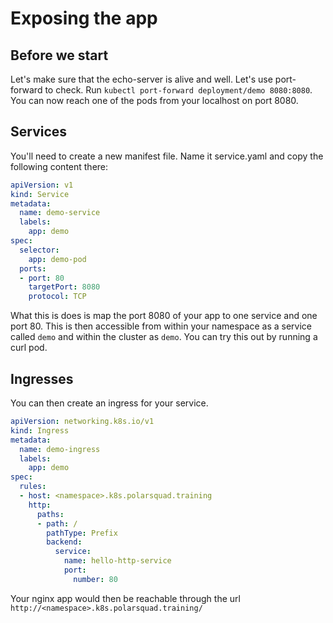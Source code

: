 # Exposing the app

## Before we start

Let's make sure that the echo-server is alive and well. Let's use port-forward to check.
Run `kubectl port-forward deployment/demo 8080:8080`. You can now reach one of the pods from your localhost on port 8080.

## Services

You'll need to create a new manifest file. Name it service.yaml and copy the following content there:
```yaml
apiVersion: v1
kind: Service
metadata:
  name: demo-service
  labels:
    app: demo
spec:
  selector:
    app: demo-pod
  ports:
  - port: 80
    targetPort: 8080
    protocol: TCP
```

What this is does is map the port 8080 of your app to one service and one port 80. This is then accessible from within your namespace as a service called `demo` and within the cluster as `demo`. You can try this out by running a curl pod.

## Ingresses

You can then create an ingress for your service.

```yaml
apiVersion: networking.k8s.io/v1
kind: Ingress
metadata:
  name: demo-ingress
  labels:
    app: demo
spec:
  rules:
  - host: <namespace>.k8s.polarsquad.training
    http:
      paths:
      - path: /
        pathType: Prefix
        backend:
          service:
            name: hello-http-service
            port:
              number: 80
```

Your nginx app would then be reachable through the url `http://<namespace>.k8s.polarsquad.training/`